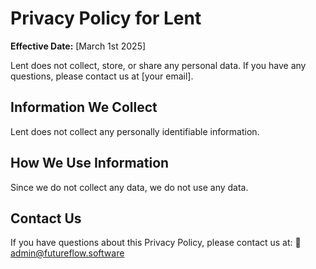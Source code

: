 # Privacy Policy for Lent

**Effective Date:** [March 1st 2025]

Lent does not collect, store, or share any personal data. If you have any questions, please contact us at [your email].

## Information We Collect
Lent does not collect any personally identifiable information.

## How We Use Information
Since we do not collect any data, we do not use any data.

## Contact Us
If you have questions about this Privacy Policy, please contact us at:
📧 admin@futureflow.software
